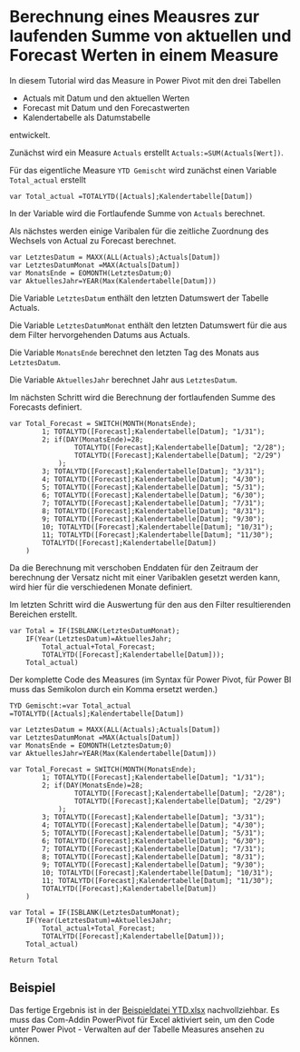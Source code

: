 # Berechnung eines Meausres zur laufenden Summe von aktuellen und Forecast Werten in einem Measure

In diesem Tutorial wird das Measure in Power Pivot mit den drei Tabellen 
* Actuals mit Datum und den aktuellen Werten
* Forecast mit Datum und den Forecastwerten
* Kalendertabelle als Datumstabelle

entwickelt.

Zunächst wird ein Measure `Actuals` erstellt `Actuals:=SUM(Actuals[Wert])`.

Für das eigentliche Measure `YTD Gemischt` wird zunächst einen Variable `Total_actual` erstellt

```
var Total_actual =TOTALYTD([Actuals];Kalendertabelle[Datum])
```
In der Variable wird die Fortlaufende Summe von `Actuals` berechnet.

Als nächstes werden einige Varibalen für die zeitliche Zuordnung des Wechsels von Actual zu Forecast berechnet.

```
var LetztesDatum = MAXX(ALL(Actuals);Actuals[Datum])
var LetztesDatumMonat =MAX(Actuals[Datum])
var MonatsEnde = EOMONTH(LetztesDatum;0)
var AktuellesJahr=YEAR(Max(Kalendertabelle[Datum])) 
```
Die Variable `LetztesDatum` enthält den letzten Datumswert der Tabelle Actuals.

Die Variable `LetztesDatumMonat` enthält den letzten Datumswert für die aus dem Filter hervorgehenden Datums aus Actuals.

Die Variable `MonatsEnde` berechnet den letzten Tag des Monats aus `LetztesDatum`.

Die Variable `AktuellesJahr` berechnet Jahr aus `LetztesDatum`.

Im nächsten Schritt wird die Berechnung der fortlaufenden Summe des Forecasts definiert.

```
var Total_Forecast = SWITCH(MONTH(MonatsEnde);
        1; TOTALYTD([Forecast];Kalendertabelle[Datum]; "1/31");
        2; if(DAY(MonatsEnde)=28;
                TOTALYTD([Forecast];Kalendertabelle[Datum]; "2/28");
                TOTALYTD([Forecast];Kalendertabelle[Datum]; "2/29")
            );
        3; TOTALYTD([Forecast];Kalendertabelle[Datum]; "3/31");
        4; TOTALYTD([Forecast];Kalendertabelle[Datum]; "4/30");
        5; TOTALYTD([Forecast];Kalendertabelle[Datum]; "5/31");
        6; TOTALYTD([Forecast];Kalendertabelle[Datum]; "6/30");
        7; TOTALYTD([Forecast];Kalendertabelle[Datum]; "7/31");
        8; TOTALYTD([Forecast];Kalendertabelle[Datum]; "8/31");
        9; TOTALYTD([Forecast];Kalendertabelle[Datum]; "9/30");
        10; TOTALYTD([Forecast];Kalendertabelle[Datum]; "10/31");
        11; TOTALYTD([Forecast];Kalendertabelle[Datum]; "11/30");
        TOTALYTD([Forecast];Kalendertabelle[Datum])
    )
```

Da die Berechnung mit verschoben Enddaten für den Zeitraum der berechnung der Versatz nicht mit einer Varibaklen gesetzt werden kann, wird hier für die verschiedenen Monate definiert.

Im letzten Schritt wird die Auswertung für den aus den Filter resultierenden Bereichen erstellt.

```
var Total = IF(ISBLANK(LetztesDatumMonat);
	IF(Year(LetztesDatum)=AktuellesJahr;
		Total_actual+Total_Forecast; 
		TOTALYTD([Forecast];Kalendertabelle[Datum]));
	Total_actual)
```

Der komplette Code des Measures (im Syntax für Power Pivot, für Power BI muss das Semikolon durch ein Komma ersetzt werden.)

```
TYD Gemischt:=var Total_actual =TOTALYTD([Actuals];Kalendertabelle[Datum])

var LetztesDatum = MAXX(ALL(Actuals);Actuals[Datum])
var LetztesDatumMonat =MAX(Actuals[Datum])
var MonatsEnde = EOMONTH(LetztesDatum;0)
var AktuellesJahr=YEAR(Max(Kalendertabelle[Datum])) 

var Total_Forecast = SWITCH(MONTH(MonatsEnde);
        1; TOTALYTD([Forecast];Kalendertabelle[Datum]; "1/31");
        2; if(DAY(MonatsEnde)=28;
                TOTALYTD([Forecast];Kalendertabelle[Datum]; "2/28");
                TOTALYTD([Forecast];Kalendertabelle[Datum]; "2/29")
            );
        3; TOTALYTD([Forecast];Kalendertabelle[Datum]; "3/31");
        4; TOTALYTD([Forecast];Kalendertabelle[Datum]; "4/30");
        5; TOTALYTD([Forecast];Kalendertabelle[Datum]; "5/31");
        6; TOTALYTD([Forecast];Kalendertabelle[Datum]; "6/30");
        7; TOTALYTD([Forecast];Kalendertabelle[Datum]; "7/31");
        8; TOTALYTD([Forecast];Kalendertabelle[Datum]; "8/31");
        9; TOTALYTD([Forecast];Kalendertabelle[Datum]; "9/30");
        10; TOTALYTD([Forecast];Kalendertabelle[Datum]; "10/31");
        11; TOTALYTD([Forecast];Kalendertabelle[Datum]; "11/30");
        TOTALYTD([Forecast];Kalendertabelle[Datum])
    )

var Total = IF(ISBLANK(LetztesDatumMonat);
	IF(Year(LetztesDatum)=AktuellesJahr;
		Total_actual+Total_Forecast; 
		TOTALYTD([Forecast];Kalendertabelle[Datum]));
	Total_actual)

Return Total
```

## Beispiel

Das fertige Ergebnis ist in der [Beispieldatei YTD.xlsx](/samples/YTD.xlsx) nachvollziehbar. Es muss das Com-Addin PowerPivot für Excel aktiviert sein, um den Code unter Power Pivot - Verwalten auf der Tabelle Measures ansehen zu können.
